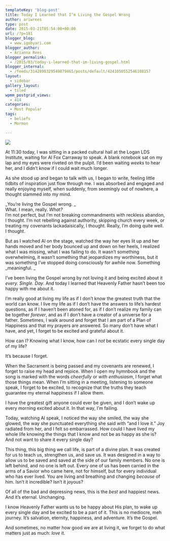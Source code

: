 ```yaml
---
templateKey: 'blog-post'
title: Today I Learned that I’m Living the Gospel Wrong
author: ariwrees
type: post
date: 2015-03-21T05:54:00+00:00
url: /?p=181
blogger_blog:
  - www.igobyari.com
blogger_author:
  - Arianna Rees
blogger_permalink:
  - /2015/03/today-i-learned-that-im-living-gospel.html
blogger_internal:
  - /feeds/3142898329549879465/posts/default/4241050552546108157
layout:
  - sidebar
gallery_layout:
  - tiled
wpmm_postgrid_views:
  - 414
categories:
  - Most Popular
tags:
  - beliefs
  - Mormon

---
```

[![](http://www.igobyari.com/wp-content/uploads/2015/03/happiness.jpg)](http://www.igobyari.com/wp-content/uploads/2015/03/happiness.jpg)

At 11:30 today, I was sitting in a packed cultural hall at the Logan LDS Institute, waiting for Al Fox Carraway to speak. A blank notebook sat on my lap and my eyes were riveted on the pulpit. I’d been waiting _weeks_ to hear her, and I didn’t know if I could wait much longer.

As she stood up and began to talk with us, I began to write, feeling little tidbits of inspiration just flow through me. I was absorbed and engaged and really enjoying myself, when suddenly, from seemingly out of nowhere, a thought slammed into my mind.

_You’re living the Gospel wrong. _  
What. I mean, really. _What?_  
I’m not perfect, but I’m not breaking commandments with reckless abandon, I thought. I’m not rebelling against authority, skipping church every week, or treating my covenants lackadaisically, I thought. Really, I’m doing quite well. I thought.

But as I watched Al on the stage, watched the way her eyes lit up and her hands moved and her body bounced up and down on her heels, I realized what I was missing, what I was failing to do. It wasn’t something overwhelming, it wasn’t something that jeopardizes my worthiness, but it was something I’ve stopped doing consciously for awhile now. Something _meaningful. _

I’ve been living the Gospel wrong by not loving it  and being excited about it _every._ _Single. Day_. And today I learned that Heavenly Father hasn’t been too happy with me about it.

I’m really good at living my life as if I don’t know the greatest truth that the world can know. I live my life as if I don’t have the answers to life’s hardest questions, as if I haven’t been atoned for, as if I don’t realize my family can be together _forever_, and as if I don’t have a creator of a universe for a father. Sometimes, I walk around and forget that I am part of a Plan of Happiness and that my prayers are answered. So many don’t have what I have, and yet, I forget to be excited and grateful about it.

How can I? Knowing what I know, how can I _not_ be ecstatic every single day of my life?

It’s because I forget.

When the Sacrament is being passed and my covenants are renewed, I forget to raise my head and rejoice. When I open my hymnbook and the song is marked with the words _cheerfully_ or _with enthusiasm_, I forget what those things mean. When I’m sitting in a meeting, listening to someone speak, I forget to be excited, to recognize that the truths they teach guarantee my eternal happiness if I allow them.

I have the greatest gift anyone could ever be given, and I don’t wake up every morning excited about it. In that way, I’m failing.

Today, watching Al speak, I noticed the way she smiled, the way she glowed, the way she punctuated everything she said with “and I love it.” Joy radiated from her, and I felt so embarrassed. How could I have lived my whole life knowing the things that I know and not be as happy as she is? And not want to share it every single day?

This thing, this big thing we call life, is part of a divine plan. It was created for us to teach us, strengthen us, and save us. It was designed in a way to allow us to be saved and saved at the side of our family members. No one is left behind, and no one is left out. Every one of us has been carried in the arms of a Savior who came here, not for himself, but for every individual who has ever lived. You are living and breathing and changing _because_ of him. Isn’t it incredible? Isn’t it joyous?

Of all of the bad and depressing news, this is the _best_ and happiest news. And it’s eternal. Unchanging.

I know Heavenly Father wants us to be happy about His plan, to wake up every single day and be excited to be a part of it. This is no mediocre, meh journey. It’s salvation, eternity, happiness, and adventure. It’s the Gospel.

And sometimes, no matter how good we are at living it, we forget to do what matters just as much: _love_ it.